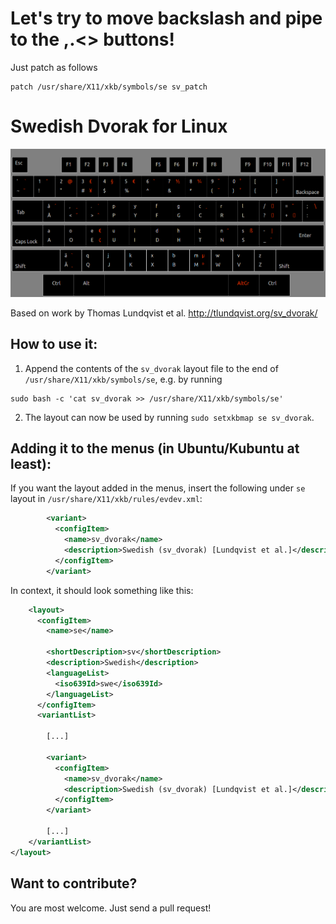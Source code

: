Let's try to move backslash and pipe to the ,.<> buttons!
===========================================================

Just patch as follows
```
patch /usr/share/X11/xkb/symbols/se sv_patch
```


Swedish Dvorak for Linux
=========================

![sv_dvorak keyboard layout](sv_dvorak-linux.png)

Based on work by Thomas Lundqvist et al. http://tlundqvist.org/sv_dvorak/

How to use it:
---------------

1. Append the contents of the `sv_dvorak` layout file to the end of `/usr/share/X11/xkb/symbols/se`, e.g. by running

```
sudo bash -c 'cat sv_dvorak >> /usr/share/X11/xkb/symbols/se'
```

2. The layout can now be used by running `sudo setxkbmap se sv_dvorak`.

Adding it to the menus (in Ubuntu/Kubuntu at least):
-------------------------------------------------------

If you want the layout added in the menus, insert the following under `se` layout in `/usr/share/X11/xkb/rules/evdev.xml`:

```xml
        <variant>
          <configItem>
            <name>sv_dvorak</name>
            <description>Swedish (sv_dvorak) [Lundqvist et al.]</description>
          </configItem>
        </variant>
```

In context, it should look something like this:

```xml
    <layout>
      <configItem>
        <name>se</name>
        
        <shortDescription>sv</shortDescription>
        <description>Swedish</description>
        <languageList>
          <iso639Id>swe</iso639Id>
        </languageList>
      </configItem>
      <variantList>

        [...]
        
        <variant>
          <configItem>
            <name>sv_dvorak</name>
            <description>Swedish (sv_dvorak) [Lundqvist et al.]</description>
          </configItem>
        </variant>

        [...]
    </variantList>
</layout>
```

Want to contribute?
----------------------

You are most welcome. Just send a pull request!